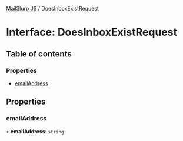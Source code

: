 [MailSlurp JS](../README.md) / DoesInboxExistRequest

# Interface: DoesInboxExistRequest

## Table of contents

### Properties

- [emailAddress](DoesInboxExistRequest.md#emailaddress)

## Properties

### emailAddress

• **emailAddress**: `string`
